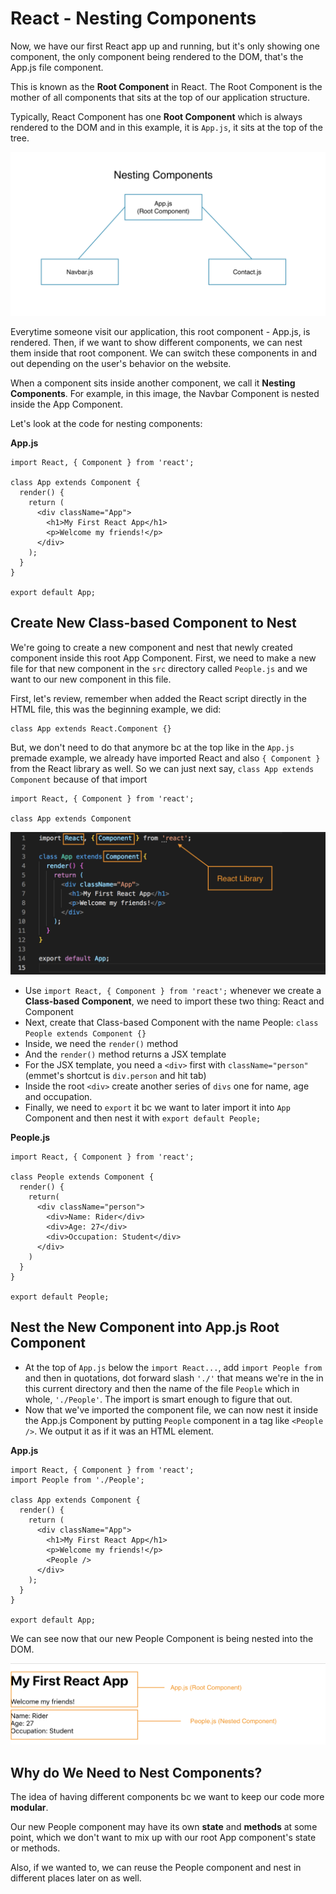 # React - Nesting Components

Now, we have our first React app up and running, but it's only showing one component, the only component being rendered to the DOM, that's the App.js file component.

This is known as the **Root Component** in React. The Root Component is the mother of all components that sits at the top of our application structure.

Typically, React Component has one **Root Component** which is always rendered to the DOM and in this example, it is ```App.js```, it sits at the top of the tree.

<kbd>![alt text](img/nestedcomp.png "screenshot")</kbd>

Everytime someone visit our application, this root component - App.js, is rendered. Then, if we want to show different components, we can nest them inside that root component. We can switch these components in and out depending on the user's behavior on the website.

When a component sits inside another component, we call it **Nesting Components**. For example, in this image, the Navbar Component is nested inside the App Component.

Let's look at the code for nesting components:

**App.js**
```
import React, { Component } from 'react';

class App extends Component {
  render() {
    return (
      <div className="App">
        <h1>My First React App</h1>
        <p>Welcome my friends!</p>
      </div>
    );
  }
}

export default App;
```

## Create New Class-based Component to Nest

We're going to create a new component and nest that newly created component inside this root App Component. First, we need to make a new file for that new component in the ```src``` directory called ```People.js``` and we want to our new component in this file.

First, let's review, remember when added the React script directly in the HTML file, this was the beginning example, we did:

```
class App extends React.Component {}
```

But, we don't need to do that anymore bc at the top like in the ```App.js``` premade example, we already have imported React and also ```{ Component }``` from the React library as well. So we can just next say, ```class App extends Component``` because of that import

```
import React, { Component } from 'react';

class App extends Component
```

<kbd>![alt text](img/importreact.png "screenshot")</kbd>

* Use ```import React, { Component } from 'react';``` whenever we create a **Class-based Component**, we need to import these two thing: React and Component
* Next, create that Class-based Component with the name People: ```class People extends Component {}```
* Inside, we need the ```render()``` method
* And the ```render()``` method returns a JSX template
* For the JSX template, you need a ```<div>``` first with ```className="person"``` (emmet's shortcut is ```div.person``` and hit tab)
* Inside the root ```<div>``` create another series of ```divs``` one for name, age and occupation.
* Finally, we need to ```export``` it bc we want to later import it into ```App``` Component and then nest it with ```export default People;```

**People.js**
```
import React, { Component } from 'react';

class People extends Component {
  render() {
    return(
      <div className="person">
        <div>Name: Rider</div>
        <div>Age: 27</div>
        <div>Occupation: Student</div>
      </div>
    )
  }
}

export default People;
```

## Nest the New Component into App.js Root Component

* At the top of ```App.js``` below the ```import React...```, add ```import People from``` and then in quotations, dot forward slash ```'./'``` that means we're in the in this current directory and then the name of the file ```People``` which in whole, ```'./People'```. The import is smart enough to figure that out.
* Now that we've imported the component file, we can now nest it inside the App.js Component by putting ```People``` component in a tag like ```<People />```. We output it as if it was an HTML element.

**App.js**
```
import React, { Component } from 'react';
import People from './People';

class App extends Component {
  render() {
    return (
      <div className="App">
        <h1>My First React App</h1>
        <p>Welcome my friends!</p>
        <People />
      </div>
    );
  }
}

export default App;
```

We can see now that our new People Component is being nested into the DOM.

<kbd>![alt text](img/nestpeople.png "screenshot")</kbd>

## Why do We Need to Nest Components?

The idea of having different components bc we want to keep our code more **modular**. 

Our new People component may have its own **state** and **methods** at some point, which we don't want to mix up with our root App component's state or methods. 

Also, if we wanted to, we can reuse the People component and nest in different places later on as well.